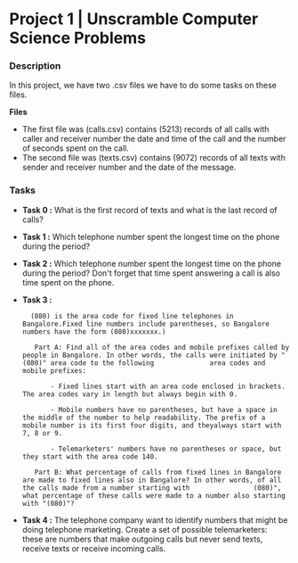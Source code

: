 # Project 1 | Unscramble Computer Science Problems

### Description 
In this project, we have two .csv files we have to do some tasks on these files.

**Files** 
- The first file was (calls.csv) contains (5213) records of all calls with caller and receiver number the date and time of the call and the number of seconds spent on the call.
- The second file was (texts.csv) contains (9072) records of all texts with sender and receiver number  and the date of the message.

### Tasks

- **Task 0 :**  What is the first record of texts and what is the last record of calls?
- **Task 1 :**  Which telephone number spent the longest time on the phone during the period?
- **Task 2 :**  Which telephone number spent the longest time on the phone during the period? Don't forget that time spent answering a call is also time spent on the phone.
- **Task 3 :** 

        (080) is the area code for fixed line telephones in Bangalore.Fixed line numbers include parentheses, so Bangalore numbers have the form (080)xxxxxxx.)

         Part A: Find all of the area codes and mobile prefixes called by people in Bangalore. In other words, the calls were initiated by "(080)" area code to the following              area codes and mobile prefixes:

             - Fixed lines start with an area code enclosed in brackets. The area codes vary in length but always begin with 0.
   
             - Mobile numbers have no parentheses, but have a space in the middle of the number to help readability. The prefix of a mobile number is its first four digits, and theyalways start with 7, 8 or 9.
   
             - Telemarketers' numbers have no parentheses or space, but they start with the area code 140.
 
         Part B: What percentage of calls from fixed lines in Bangalore are made to fixed lines also in Bangalore? In other words, of all the calls made from a number starting with                (080)", what percentage of these calls were made to a number also starting with "(080)"?
   
- **Task 4 :** The telephone company want to identify numbers that might be doing telephone marketing. Create a set of possible telemarketers: these are numbers that make outgoing calls but never send texts, receive texts or receive incoming calls.

